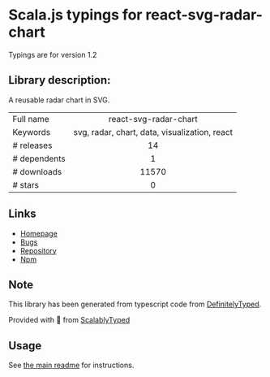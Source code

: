 
# Scala.js typings for react-svg-radar-chart

Typings are for version 1.2

## Library description:
A reusable radar chart in SVG.

|                    |                 |
| ------------------ | :-------------: |
| Full name          | react-svg-radar-chart |
| Keywords           | svg, radar, chart, data, visualization, react |
| # releases         | 14 |
| # dependents       | 1 |
| # downloads        | 11570 |
| # stars            | 0 |

## Links
- [Homepage](https://github.com/Spyna/react-svg-radar-chart/#readme)
- [Bugs](https://github.com/Spyna/react-svg-radar-chart/issues)
- [Repository](https://github.com/Spyna/react-svg-radar-chart)
- [Npm](https://www.npmjs.com/package/react-svg-radar-chart)
    


## Note
This library has been generated from typescript code from [DefinitelyTyped](https://definitelytyped.org).

Provided with :purple_heart: from [ScalablyTyped](https://github.com/oyvindberg/ScalablyTyped)

## Usage
See [the main readme](../../readme.md) for instructions.


